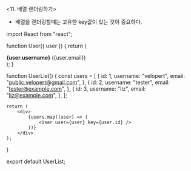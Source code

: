 <11. 배열 렌더링하기>

-   배열을 랜더링할때는 고유한 key값이 있는 것이 중요하다.

import React from "react";

function User({ user }) {
return (
<div>
<b>{user.username}</b> <span>({user.email})</span>
</div>
);
}

function UserList() {
const users = [
{
id: 1,
username: "velopert",
email: "public.velopert@gmail.com",
},
{
id: 2,
username: "tester",
email: "tester@example.com",
},
{
id: 3,
username: "Iiz",
email: "Iiz@example.com",
},
];

    return (
        <div>
            {users.map((user) => (
                <User user={user} key={user.id} />
            ))}
        </div>
    );

}

export default UserList;
